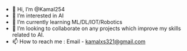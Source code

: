 - 👋 Hi, I’m @Kamal254
- 👀 I’m interested in AI
- 🌱 I’m currently learning ML/DL/IOT/Robotics
- 💞️ I’m looking to collaborate on any projects which improve my skills related to AI.
- 📫 How to reach me : Email - kamalxs321@gmail.com

<!---
Kamal254/Kamal254 is a ✨ special ✨ repository because its `README.md` (this file) appears on your GitHub profile.
You can click the Preview link to take a look at your changes.
--->
